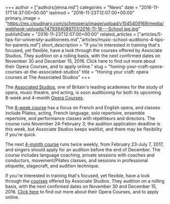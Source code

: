 +++
author = ["authors/jenna.md"]
categories = "News"
date = "2016-11-17T14:37:00+00:00"
lastmod = "2016-11-23T12:07:00+00:00"
primary_image = "https://res.cloudinary.com/schmopera/image/upload/v1545409169/media/webhook-uploads/1479394089701/2016-11-16---School.jpg.jpg"
publishDate = "2016-11-23T12:07:00+00:00"
related_articles = ["articles/5-tips-for-university-auditionees.md","articles/music-school-auditions-4-tips-for-parents.md"]
short_description = "If you&#039;re interested in training that&#039;s focused, yet flexible, have a look through the courses offered by Associate Studios. They audition on a rolling basis, with the next confirmed dates on November 30 and December 15, 2016. Click here to find out more about their Opera Courses, and to apply online."
slug = "honing-your-craft-opera-courses-at-the-associated-studios"
title = "Honing your craft: opera courses at The Associated Studios"
+++

The [Associated Studios](http://www.associatedstudios.co.uk/about/), one of Britain's leading academies for the study of opera, music theatre, and acting, is soon auditioning for both its upcoming 8-week and 4-month [Opera Courses](http://www.associatedstudios.co.uk/courses/opera-courses/).

The [8-week course](http://www.associatedstudios.co.uk/event/8-week-opera-course-focusing-on-french-and-english-opera/) has a focus on French and English opera, and classes include Pilates, acting, French language, solo repertoire, ensemble repertoire, and performance classes with répétiteurs and directors. The course runs November 24-February 3; the audition application deadline is this week, but Associate Studios keeps waitlist, and there may be flexibility if you're quick.

The next [4-month course](http://www.associatedstudios.co.uk/event/opera-course-london-2-2/) runs twice weekly, from February 23-July 7, 2017, and singers should apply for an audition before the end of December. The course includes language coaching, private sessions with coaches and conductors, movement/Pilates classes, and sessions in professional etiquette, stagecraft, and audition technique.

If you're interested in training that's focused, yet flexible, have a look through the [courses](http://www.associatedstudios.co.uk/courses/) offered by Associate Studios. They audition on a rolling basis, with the next confirmed dates on November 30 and December 15, 2016. [Click here](http://www.associatedstudios.co.uk/courses/opera-courses/) to find out more about their Opera Courses, and to apply online.
